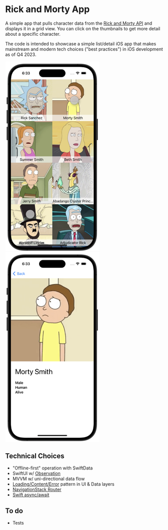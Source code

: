# Rick and Morty App

A simple app that pulls character data from the [Rick and Morty
API](https://rickandmortyapi.com/about) and displays it in a grid view.  You
can click on the thumbnails to get more detail about a specific character.

The code is intended to showcase a simple list/detail iOS app that makes
mainstream and modern tech choices ("best practices") in iOS development as of
Q4 2023.

<img src="./screenshots/grid-view.png" width="300px" />
<img src="./screenshots/detail.png" width="300px" />

## Technical Choices

- "Offline-first" operation with SwiftData
- SwiftUI w/ [Observation](https://developer.apple.com/documentation/observation)
- MVVM w/ uni-directional data flow
- [Loading/Content/Error](https://medium.com/trendyol-tech/simple-ui-problem-states-loading-error-empty-and-content-cbf924b39fcb) pattern in UI & Data layers
- [NavigationStack Router](https://blorenzop.medium.com/routing-navigation-in-swiftui-f1f8ff818937)
- [Swift async/await](https://www.hackingwithswift.com/swift/5.5/async-await)

## To do
- Tests

